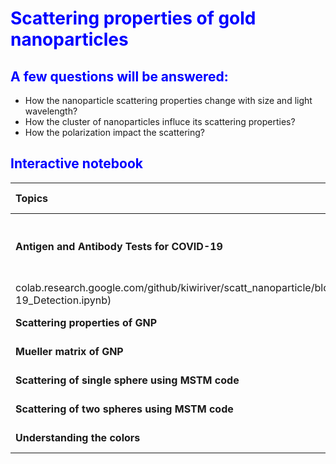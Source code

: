 <H1 style="color: blue">
Scattering properties of gold nanoparticles
</H1>

<H2 style="color:blue">
A few questions	will be	answered:
</H2>

- How the nanoparticle scattering properties change with size and light wavelength?
- How the cluster of nanoparticles influce its scattering properties?
- How the polarization impact the scattering?

<H2 style="color:blue">
Interactive notebook
</H2>

| Topics | Colab Link |
| :--- | ---: |
| **Antigen and Antibody Tests for COVID-19** |[![Open In Colab](https://colab.research.google.com/assets/colab-badge.svg)](https://\
colab.research.google.com/github/kiwiriver/scatt_nanoparticle/blob/master/notebook/t00_Covid-19_Detection.ipynb)|
| **Scattering properties of GNP** | [![Open In Colab](https://colab.research.google.com/assets/colab-badge.svg)](https://colab.research.google.com/github/kiwiriver/scatt_nanoparticle/blob/master/notebook/t01_mie.ipynb)|
| **Mueller matrix of GNP** | [![Open In Colab](https://colab.research.google.com/assets/colab-badge.svg)](https://colab.research.google.com/github/kiwiriver/scatt_nanoparticle/blob/master/notebook/t01_mie2_mueller.ipynb)|
| **Scattering of single sphere using MSTM code** | [![Open In Colab](https://colab.research.google.com/assets/colab-badge.svg)](https://colab.research.google.com/github/kiwiriver/scatt_nanoparticle/blob/master/notebook/t02_mstm.ipynb)|
| **Scattering of two spheres using MSTM code** | [![Open In Colab](https://colab.research.google.com/assets/colab-badge.svg)](https://colab.research.google.com/github/kiwiriver/scatt_nanoparticle/blob/master/notebook/t03_two_spheres.ipynb)|
| **Understanding the colors** | [![Open In Colab](https://colab.research.google.com/assets/colab-badge.svg)](https://colab.research.google.com/github/kiwiriver/scatt_nanoparticle/blob/master/notebook/t10_color_lab.ipynb)|




